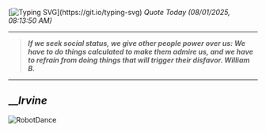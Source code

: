 [![Typing SVG](https://readme-typing-svg.herokuapp.com?font=Press+Start+2P&color=C2F784&size=35&width=900&height=100&lines=Hello+World%2C+I'm+Hung+!)](https://git.io/typing-svg) 
_Quote Today (08/01/2025, 08:13:50 AM)_
___
>**_If we seek social status, we give other people power over us: We have to do things calculated to make them admire us, and we have to refrain from doing things that will trigger their disfavor. William B._**
___

## __**_Irvine_**

![RobotDance](src/assets/images/robot-dancing-dribble.gif?style=center)
